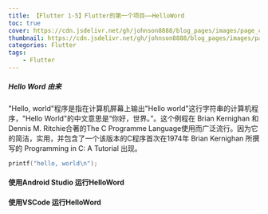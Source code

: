 ```yaml
---
title: 【Flutter 1-5】Flutter的第一个项目——HelloWord
toc: true
cover: https://cdn.jsdelivr.net/gh/johnson8888/blog_pages/images/page_conver_flutter_blue.jpeg
thumbnail: https://cdn.jsdelivr.net/gh/johnson8888/blog_pages/images/page_conver_flutter_blue.jpeg
categories: Flutter
tags:
    - Flutter
---
```


##### **Hello Word 由来**
"Hello, world"程序是指在计算机屏幕上输出"Hello world"这行字符串的计算机程序，"Hello World"的中文意思是“你好，世界。”。这个例程在 Brian Kernighan 和 Dennis M. Ritchie合著的The C Programme Language使用而广泛流行。因为它的简洁，实用，并包含了一个该版本的C程序首次在1974年 Brian Kernighan 所撰写的 Programming in C: A Tutorial 出现。
``` c
printf("hello, world\n");
```
<!--more-->
#### 使用Android Studio 运行HelloWord


#### 使用VSCode 运行HelloWord